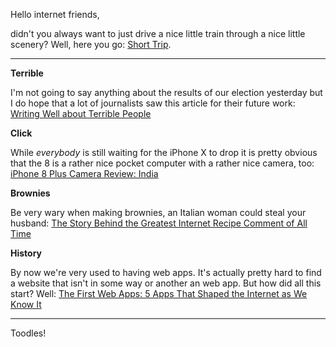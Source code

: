 Hello internet friends,

didn't you always want to just drive a nice little train through a nice little scenery? Well, here you go: [Short Trip](http://alexanderperrin.com.au/paper/shorttrip/).

---

**Terrible**

I'm not going to say anything about the results of our election yesterday but I do hope that a lot of journalists saw this article for their future work: [Writing Well about Terrible People](http://incisive.nu/2017/writing-well-about-terrible-people/)

**Click**

While *everybody* is still waiting for the iPhone X to drop it is pretty obvious that the 8 is a rather nice pocket computer with a rather nice camera, too: [iPhone 8 Plus Camera Review: India](http://austinmann.com/trek/iphone-8-camera-review-india)

**Brownies**

Be very wary when making brownies, an Italian woman could steal your husband: [The Story Behind the Greatest Internet Recipe Comment of All Time](https://www.thecut.com/2017/09/brownie-recipe-comment-stolen-husband-sydne-newberry.html)

**History**

By now we're very used to having web apps. It's actually pretty hard to find a website that isn't in some way or another an web app. But how did all this start? Well: [The First Web Apps: 5 Apps That Shaped the Internet as We Know It](https://zapier.com/blog/first-web-app/)

---

Toodles!

 